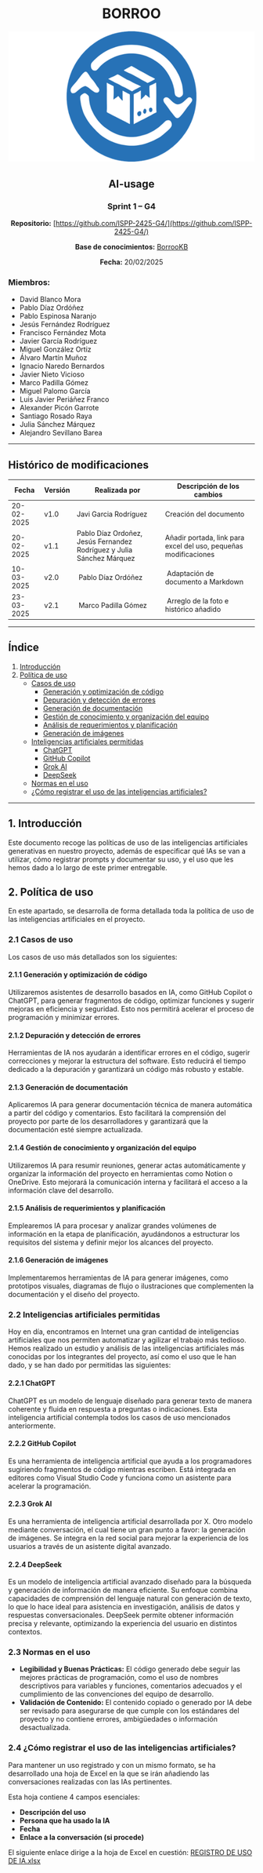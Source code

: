 ﻿<div align="center">

# BORROO

![](../imagenes/borrooLogo.png)

## AI-usage

### Sprint 1 – G4
**Repositorio:** [https://github.com/ISPP-2425-G4/](https://github.com/ISPP-2425-G4/)

**Base de conocimientos:** [BorrooKB](https://borrookb.netlify.app/)

**Fecha:** 20/02/2025


</div>

### Miembros:
- David Blanco Mora
- Pablo Díaz Ordóñez
- Pablo Espinosa Naranjo
- Jesús Fernández Rodríguez
- Francisco Fernández Mota
- Javier García Rodríguez
- Miguel González Ortiz
- Álvaro Martín Muñoz
- Ignacio Naredo Bernardos
- Javier Nieto Vicioso
- Marco Padilla Gómez
- Miguel Palomo García
- Luis Javier Periáñez Franco
- Alexander Picón Garrote
- Santiago Rosado Raya
- Julia Sánchez Márquez
- Alejandro Sevillano Barea

---

## **Histórico de modificaciones**

| Fecha      | Versión | Realizada por   | Descripción de los cambios |
| ---------- | ------- | --------------- | -------------------------- |
| 20-02-2025 | v1.0    | Javi Garcia Rodríguez | Creación del documento |
| 20-02-2025 | v1.1    | Pablo Díaz Ordoñez, Jesús Fernandez Rodríguez y Julia Sánchez Márquez | Añadir portada, link para excel del uso, pequeñas modificaciones |
| 10-03-2025 | v2.0    | Pablo Díaz Ordóñez | Adaptación de documento a Markdown |
| 23-03-2025 | v2.1    | Marco Padilla Gómez | Arreglo de la foto e histórico añadido |

---

## Índice
1. [Introducción](#1-introducción)
2. [Política de uso](#2-política-de-uso)
    - [Casos de uso](#21-casos-de-uso)
        - [Generación y optimización de código](#211-generación-y-optimización-de-código)
        - [Depuración y detección de errores](#212-depuración-y-detección-de-errores)
        - [Generación de documentación](#213-generación-de-documentación)
        - [Gestión de conocimiento y organización del equipo](#214-gestión-de-conocimiento-y-organización-del-equipo)
        - [Análisis de requerimientos y planificación](#215-análisis-de-requerimientos-y-planificación)
        - [Generación de imágenes](#216-generación-de-imágenes)
    - [Inteligencias artificiales permitidas](#22-inteligencias-artificiales-permitidas)
        - [ChatGPT](#221-chatgpt)
        - [GitHub Copilot](#222-github-copilot)
        - [Grok AI](#223-grok-ai)
        - [DeepSeek](#224-deepseek)
    - [Normas en el uso](#23-normas-en-el-uso)
    - [¿Cómo registrar el uso de las inteligencias artificiales?](#24-¿cómo-registrar-el-uso-de-las-inteligencias-artificiales)

---

## 1. Introducción
Este documento recoge las políticas de uso de las inteligencias artificiales generativas en nuestro proyecto, además de especificar qué IAs se van a utilizar, cómo registrar prompts y documentar su uso, y el uso que les hemos dado a lo largo de este primer entregable.

## 2. Política de uso
En este apartado, se desarrolla de forma detallada toda la política de uso de las inteligencias artificiales en el proyecto.

### 2.1 Casos de uso
Los casos de uso más detallados son los siguientes:

#### 2.1.1 Generación y optimización de código
Utilizaremos asistentes de desarrollo basados en IA, como GitHub Copilot o ChatGPT, para generar fragmentos de código, optimizar funciones y sugerir mejoras en eficiencia y seguridad. Esto nos permitirá acelerar el proceso de programación y minimizar errores.

#### 2.1.2 Depuración y detección de errores
Herramientas de IA nos ayudarán a identificar errores en el código, sugerir correcciones y mejorar la estructura del software. Esto reducirá el tiempo dedicado a la depuración y garantizará un código más robusto y estable.

#### 2.1.3 Generación de documentación
Aplicaremos IA para generar documentación técnica de manera automática a partir del código y comentarios. Esto facilitará la comprensión del proyecto por parte de los desarrolladores y garantizará que la documentación esté siempre actualizada.

#### 2.1.4 Gestión de conocimiento y organización del equipo
Utilizaremos IA para resumir reuniones, generar actas automáticamente y organizar la información del proyecto en herramientas como Notion o OneDrive. Esto mejorará la comunicación interna y facilitará el acceso a la información clave del desarrollo.

#### 2.1.5 Análisis de requerimientos y planificación
Emplearemos IA para procesar y analizar grandes volúmenes de información en la etapa de planificación, ayudándonos a estructurar los requisitos del sistema y definir mejor los alcances del proyecto.

#### 2.1.6 Generación de imágenes
Implementaremos herramientas de IA para generar imágenes, como prototipos visuales, diagramas de flujo o ilustraciones que complementen la documentación y el diseño del proyecto.

### 2.2 Inteligencias artificiales permitidas
Hoy en día, encontramos en Internet una gran cantidad de inteligencias artificiales que nos permiten automatizar y agilizar el trabajo más tedioso. Hemos realizado un estudio y análisis de las inteligencias artificiales más conocidas por los integrantes del proyecto, así como el uso que le han dado, y se han dado por permitidas las siguientes:

#### 2.2.1 ChatGPT
ChatGPT es un modelo de lenguaje diseñado para generar texto de manera coherente y fluida en respuesta a preguntas o indicaciones. Esta inteligencia artificial contempla todos los casos de uso mencionados anteriormente.

#### 2.2.2 GitHub Copilot
Es una herramienta de inteligencia artificial que ayuda a los programadores sugiriendo fragmentos de código mientras escriben. Está integrada en editores como Visual Studio Code y funciona como un asistente para acelerar la programación.

#### 2.2.3 Grok AI
Es una herramienta de inteligencia artificial desarrollada por X. Otro modelo mediante conversación, el cual tiene un gran punto a favor: la generación de imágenes. Se integra en la red social para mejorar la experiencia de los usuarios a través de un asistente digital avanzado.

#### 2.2.4 DeepSeek
Es un modelo de inteligencia artificial avanzado diseñado para la búsqueda y generación de información de manera eficiente. Su enfoque combina capacidades de comprensión del lenguaje natural con generación de texto, lo que lo hace ideal para asistencia en investigación, análisis de datos y respuestas conversacionales. DeepSeek permite obtener información precisa y relevante, optimizando la experiencia del usuario en distintos contextos.

### 2.3 Normas en el uso
- **Legibilidad y Buenas Prácticas:** El código generado debe seguir las mejores prácticas de programación, como el uso de nombres descriptivos para variables y funciones, comentarios adecuados y el cumplimiento de las convenciones del equipo de desarrollo.
- **Validación de Contenido:** El contenido copiado o generado por IA debe ser revisado para asegurarse de que cumple con los estándares del proyecto y no contiene errores, ambigüedades o información desactualizada.

### 2.4 ¿Cómo registrar el uso de las inteligencias artificiales?
Para mantener un uso registrado y con un mismo formato, se ha desarrollado una hoja de Excel en la que se irán añadiendo las conversaciones realizadas con las IAs pertinentes.

Esta hoja contiene 4 campos esenciales:
- **Descripción del uso**
- **Persona que ha usado la IA**
- **Fecha**
- **Enlace a la conversación (si procede)**

El siguiente enlace dirige a la hoja de Excel en cuestión:
[REGISTRO DE USO DE IA.xlsx](https://uses0-my.sharepoint.com/:x:/g/personal/javnievic_alum_us_es/EZL_YYWo-npCs7EYC51xrFIBQ7dW_xUOMUm3laI0nsm5EA?e=IoTrYU)

